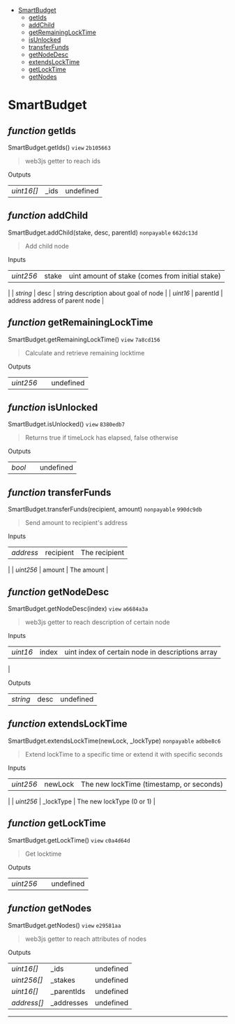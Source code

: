 * [SmartBudget](#smartbudget)
  * [getIds](#function-getids)
  * [addChild](#function-addchild)
  * [getRemainingLockTime](#function-getremaininglocktime)
  * [isUnlocked](#function-isunlocked)
  * [transferFunds](#function-transferfunds)
  * [getNodeDesc](#function-getnodedesc)
  * [extendsLockTime](#function-extendslocktime)
  * [getLockTime](#function-getlocktime)
  * [getNodes](#function-getnodes)

# SmartBudget


## *function* getIds

SmartBudget.getIds() `view` `2b105663`

> web3js getter to reach ids



Outputs

| | | |
|-|-|-|
| *uint16[]* | _ids | undefined |

## *function* addChild

SmartBudget.addChild(stake, desc, parentId) `nonpayable` `662dc13d`

> Add child node

Inputs

| | | |
|-|-|-|
| *uint256* | stake | uint amount of stake (comes from initial stake) |
| *string* | desc | string description about goal of node |
| *uint16* | parentId | address address of parent node |


## *function* getRemainingLockTime

SmartBudget.getRemainingLockTime() `view` `7a8cd156`

> Calculate and retrieve remaining locktime



Outputs

| | | |
|-|-|-|
| *uint256* |  | undefined |

## *function* isUnlocked

SmartBudget.isUnlocked() `view` `8380edb7`

> Returns true if timeLock has elapsed, false otherwise



Outputs

| | | |
|-|-|-|
| *bool* |  | undefined |

## *function* transferFunds

SmartBudget.transferFunds(recipient, amount) `nonpayable` `990dc9db`

> Send amount to recipient's address

Inputs

| | | |
|-|-|-|
| *address* | recipient | The recipient |
| *uint256* | amount | The amount |


## *function* getNodeDesc

SmartBudget.getNodeDesc(index) `view` `a6684a3a`

> web3js getter to reach description of certain node

Inputs

| | | |
|-|-|-|
| *uint16* | index | uint index of certain node in descriptions array |

Outputs

| | | |
|-|-|-|
| *string* | desc | undefined |

## *function* extendsLockTime

SmartBudget.extendsLockTime(newLock, _lockType) `nonpayable` `adbbe8c6`

> Extend lockTime to a specific time or extend it with specific seconds

Inputs

| | | |
|-|-|-|
| *uint256* | newLock | The new lockTime (timestamp, or seconds) |
| *uint256* | _lockType | The new lockType (0 or 1) |


## *function* getLockTime

SmartBudget.getLockTime() `view` `c0a4d64d`

> Get locktime



Outputs

| | | |
|-|-|-|
| *uint256* |  | undefined |

## *function* getNodes

SmartBudget.getNodes() `view` `e29581aa`

> web3js getter to reach attributes of nodes



Outputs

| | | |
|-|-|-|
| *uint16[]* | _ids | undefined |
| *uint256[]* | _stakes | undefined |
| *uint16[]* | _parentIds | undefined |
| *address[]* | _addresses | undefined |


---